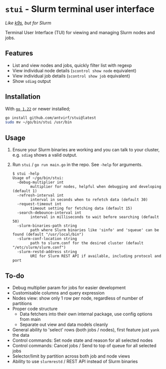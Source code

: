 # `stui` - Slurm terminal user interface

*Like [k9s](https://k9scli.io/), but for Slurm*

Terminal User Interface (TUI) for viewing and managing Slurm nodes and jobs.

## Features

- List and view nodes and jobs, quickly filter list with regexp
- View individual node details (`scontrol show node` equivalent)
- View individual job details (`scontrol show job` equivalent)
- Show `sdiag` output

## Installation

With [`go 1.22`](https://go.dev/doc/install) or newer installed;

```bash
go install github.com/antvirf/stui@latest
sudo mv ~/go/bin/stui /usr/bin
```

## Usage

1. Ensure your Slurm binaries are working and you can talk to your cluster, e.g. `sdiag` shows a valid output.

2. Run `stui` / `go run main.go` in the repo. See `-help` for arguments.

    ```
    $ stui -help
    Usage of ~/go/bin/stui:
      -debug-multiplier int
            multiplier for nodes, helpful when debugging and developing (default 1)
      -refresh-interval int
            interval in seconds when to refetch data (default 30)
      -request-timeout int
            timeout setting for fetching data (default 15)
      -search-debounce-interval int
            interval in milliseconds to wait before searching (default 50)
      -slurm-binaries-path string
            path where Slurm binaries like 'sinfo' and 'squeue' can be found (default "/usr/local/bin")
      -slurm-conf-location string
            path to slurm.conf for the desired cluster (default "/etc/slurm/slurm.conf")
      -slurm-restd-address string
            URI for Slurm REST API if available, including protocol and port
    ```

## To-do

- Debug multiplier param for jobs for easier development
- Customisable columns and query expression
- Nodes view: show only 1 row per node, regardless of number of partitions
- Proper code structure
  - Data fetchers into their own internal package, use config options from main
  - Separate out view and data models cleanly
- General ability to 'select' rows (both jobs / nodes), first feature just `yank` the data
- Control commands: Set node state and reason for all selected nodes
- Control commands: Cancel jobs / Send to top of queue for all selected jobs
- Selector/limit by partition across both job and node views
- Ability to use `slurmrestd` / REST API instead of Slurm binaries
